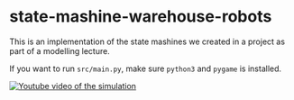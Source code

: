 # state-mashine-warehouse-robots

This is an implementation of the state mashines we created in a project as part of a modelling lecture.

If you want to run `src/main.py`, make sure `python3` and `pygame` is installed.

[![Youtube video of the simulation](https://img.youtube.com/vi/JT5OaHd9Ezk/0.jpg)](https://www.youtube.com/watch?v=JT5OaHd9Ezk)
